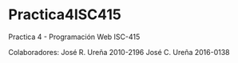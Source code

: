 # Practica4ISC415
Practica 4 - Programación Web ISC-415

Colaboradores:
José R. Ureña 2010-2196
José C. Ureña 2016-0138
